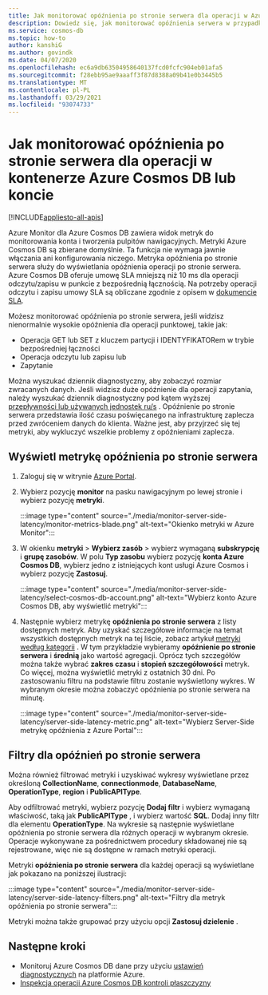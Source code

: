 ```yaml
---
title: Jak monitorować opóźnienia po stronie serwera dla operacji w Azure Cosmos DB
description: Dowiedz się, jak monitorować opóźnienia serwera w przypadku operacji w ramach konta Azure Cosmos DB lub kontenera. Właściciele konta Azure Cosmos DB mogą zrozumieć problemy opóźnienia po stronie serwera z kontami usługi Azure Cosmos.
ms.service: cosmos-db
ms.topic: how-to
author: kanshiG
ms.author: govindk
ms.date: 04/07/2020
ms.openlocfilehash: ec6a9db63504958640137fcd0fcfc904eb01afa5
ms.sourcegitcommit: f28ebb95ae9aaaff3f87d8388a09b41e0b3445b5
ms.translationtype: MT
ms.contentlocale: pl-PL
ms.lasthandoff: 03/29/2021
ms.locfileid: "93074733"
---
```

# <a name="how-to-monitor-the-server-side-latency-for-operations-in-an-azure-cosmos-db-container-or-account"></a>Jak monitorować opóźnienia po stronie serwera dla operacji w kontenerze Azure Cosmos DB lub koncie
[!INCLUDE[appliesto-all-apis](includes/appliesto-all-apis.md)]

Azure Monitor dla Azure Cosmos DB zawiera widok metryk do monitorowania konta i tworzenia pulpitów nawigacyjnych. Metryki Azure Cosmos DB są zbierane domyślnie. Ta funkcja nie wymaga jawnie włączania ani konfigurowania niczego. Metryka opóźnienia po stronie serwera służy do wyświetlania opóźnienia operacji po stronie serwera. Azure Cosmos DB oferuje umowę SLA mniejszą niż 10 ms dla operacji odczytu/zapisu w punkcie z bezpośrednią łącznością. Na potrzeby operacji odczytu i zapisu umowy SLA są obliczane zgodnie z opisem w [dokumencie SLA](https://azure.microsoft.com/support/legal/sla/cosmos-db/v1_3/).

Możesz monitorować opóźnienia po stronie serwera, jeśli widzisz nienormalnie wysokie opóźnienia dla operacji punktowej, takie jak:

* Operacja GET lub SET z kluczem partycji i IDENTYFIKATORem w trybie bezpośredniej łączności
* Operacja odczytu lub zapisu lub
* Zapytanie

Można wyszukać dziennik diagnostyczny, aby zobaczyć rozmiar zwracanych danych. Jeśli widzisz duże opóźnienie dla operacji zapytania, należy wyszukać dziennik diagnostyczny pod kątem wyższej [przepływności lub używanych jednostek ru/s](cosmosdb-monitor-resource-logs.md#diagnostic-queries) . Opóźnienie po stronie serwera przedstawia ilość czasu poświęcanego na infrastrukturę zaplecza przed zwróceniem danych do klienta. Ważne jest, aby przyjrzeć się tej metryki, aby wykluczyć wszelkie problemy z opóźnieniami zaplecza.

## <a name="view-the-server-side-latency-metric"></a>Wyświetl metrykę opóźnienia po stronie serwera

1. Zaloguj się w witrynie [Azure Portal](https://portal.azure.com/).

1. Wybierz pozycję **monitor** na pasku nawigacyjnym po lewej stronie i wybierz pozycję **metryki**.

   :::image type="content" source="./media/monitor-server-side-latency/monitor-metrics-blade.png" alt-text="Okienko metryki w Azure Monitor":::

1. W okienku **metryki** > **Wybierz zasób** > wybierz wymaganą **subskrypcję** i **grupę zasobów**. W polu **Typ zasobu** wybierz pozycję **konta Azure Cosmos DB**, wybierz jedno z istniejących kont usługi Azure Cosmos i wybierz pozycję **Zastosuj**.
   
   :::image type="content" source="./media/monitor-server-side-latency/select-cosmos-db-account.png" alt-text="Wybierz konto Azure Cosmos DB, aby wyświetlić metryki":::

1. Następnie wybierz metrykę **opóźnienia po stronie serwera**  z listy dostępnych metryk. Aby uzyskać szczegółowe informacje na temat wszystkich dostępnych metryk na tej liście, zobacz artykuł [metryki według kategorii](monitor-cosmos-db-reference.md) . W tym przykładzie wybieramy **opóźnienie po stronie serwera** i **średnią** jako wartość agregacji. Oprócz tych szczegółów można także wybrać **zakres czasu** i **stopień szczegółowości** metryk. Co więcej, można wyświetlić metryki z ostatnich 30 dni.  Po zastosowaniu filtru na podstawie filtru zostanie wyświetlony wykres. W wybranym okresie można zobaczyć opóźnienia po stronie serwera na minutę.  

   :::image type="content" source="./media/monitor-server-side-latency/server-side-latency-metric.png" alt-text="Wybierz Server-Side metrykę opóźnienia z Azure Portal":::

## <a name="filters-for-server-side-latency"></a>Filtry dla opóźnień po stronie serwera

Można również filtrować metryki i uzyskiwać wykresy wyświetlane przez określoną **CollectionName**, **connectionmode**, **DatabaseName**, **OperationType**, **region** i **PublicAPIType**. 

Aby odfiltrować metryki, wybierz pozycję **Dodaj filtr** i wybierz wymaganą właściwość, taką jak **PublicAPIType** , i wybierz wartość **SQL**. Dodaj inny filtr dla elementu **OperationType**. Na wykresie są następnie wyświetlane opóźnienia po stronie serwera dla różnych operacji w wybranym okresie. Operacje wykonywane za pośrednictwem procedury składowanej nie są rejestrowane, więc nie są dostępne w ramach metryki operacji.

Metryki **opóźnienia po stronie serwera** dla każdej operacji są wyświetlane jak pokazano na poniższej ilustracji:

:::image type="content" source="./media/monitor-server-side-latency/server-side-latency-filters.png" alt-text="Filtry dla metryk opóźnienia po stronie serwera":::

Metryki można także grupować przy użyciu opcji **Zastosuj dzielenie** .  

## <a name="next-steps"></a>Następne kroki

* Monitoruj Azure Cosmos DB dane przy użyciu [ustawień diagnostycznych](cosmosdb-monitor-resource-logs.md) na platformie Azure.
* [Inspekcja operacji Azure Cosmos DB kontroli płaszczyzny](audit-control-plane-logs.md)
